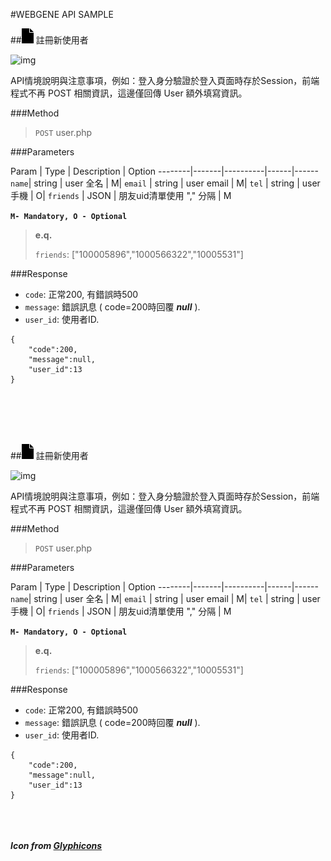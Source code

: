#WEBGENE API SAMPLE 

##![icon][1] 註冊新使用者

![img](http://blog.webgene.com.tw/wp-content/uploads/2013/08/531790_10151762254634275_727473753_n.jpg)

API情境說明與注意事項，例如：登入身分驗證於登入頁面時存於Session，前端程式不再 POST 相關資訊，這邊僅回傳 User 額外填寫資訊。

###Method
> `POST` user.php

###Parameters

Param | Type | Description  | Option 
--------|-------|----------|------|------
`name`| string | user 全名 | M| 
`email` | string | user email | M| 
`tel` | string | user 手機 | O|
`friends` | JSON | 朋友uid清單使用 "," 分隔 | M

**`M- Mandatory, O - Optional`**


> **e.q.**
>
>`friends`: ["100005896","1000566322","10005531"]

###Response

* `code`: 正常200, 有錯誤時500
* `message`: 錯誤訊息 ( code=200時回覆 _**null**_ ).
* `user_id`: 使用者ID. 

```
{
	"code":200,
	"message":null,
	"user_id":13
}
```

<br/><br/><br/><br/>

##![icon][1] 註冊新使用者

![img](http://blog.webgene.com.tw/wp-content/uploads/2013/08/531790_10151762254634275_727473753_n.jpg)

API情境說明與注意事項，例如：登入身分驗證於登入頁面時存於Session，前端程式不再 POST 相關資訊，這邊僅回傳 User 額外填寫資訊。

###Method
> `POST` user.php

###Parameters

Param | Type | Description  | Option 
--------|-------|----------|------|------
`name`| string | user 全名 | M| 
`email` | string | user email | M| 
`tel` | string | user 手機 | O|
`friends` | JSON | 朋友uid清單使用 "," 分隔 | M

**`M- Mandatory, O - Optional`**


> **e.q.**
>
>`friends`: ["100005896","1000566322","10005531"]

###Response

* `code`: 正常200, 有錯誤時500
* `message`: 錯誤訊息 ( code=200時回覆 _**null**_ ).
* `user_id`: 使用者ID. 

```
{
	"code":200,
	"message":null,
	"user_id":13
}
```

    


<br/><br/><br/>
_**Icon from [Glyphicons][0]**_

[0]: http://glyphicons.com/ "Glyphicons"
[1]: https://raw.githubusercontent.com/ravewill123/webgene_api_reference/evan/glyphicons/png/glyphicons_036_file.png "API Item"
[2]: "Option"
